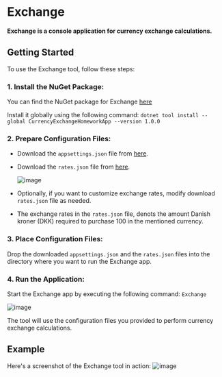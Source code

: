 # Exchange
**Exchange is a console application for currency exchange calculations.**

## Getting Started

To use the Exchange tool, follow these steps:

### 1. Install the NuGet Package:

You can find the NuGet package for Exchange [here](https://www.nuget.org/packages/CurrencyExchangeHomeworkApp/1.0.0)

Install it globally using the following command:
`dotnet tool install --global CurrencyExchangeHomeworkApp --version 1.0.0`

### 2. Prepare Configuration Files:
- Download the `appsettings.json` file from [here](https://github.com/AleksasKazan/Exchange/blob/master/Exchange/appsettings.json).

- Download the `rates.json` file from [here](https://github.com/AleksasKazan/Exchange/blob/master/Exchange/rates.json).
 
  ![image](https://github.com/AleksasKazan/Exchange/assets/82649971/043fbe02-71a9-4cfe-885a-1521684f6945)
- Optionally, if you want to customize exchange rates, modify download `rates.json` file as needed.
- The exchange rates in the `rates.json` file, denots the amount Danish kroner (DKK) required to purchase 100 in the mentioned currency.

### 3. Place Configuration Files:

Drop the downloaded `appsettings.json` and the `rates.json` files into the directory where you want to run the Exchange app.   

### 4. Run the Application:

Start the Exchange app by executing the following command: `Exchange`

![image](https://github.com/AleksasKazan/Exchange/assets/82649971/243aa261-c476-429d-a9eb-331f20e91ecd)

The tool will use the configuration files you provided to perform currency exchange calculations.

## Example

Here's a screenshot of the Exchange tool in action:
![image](https://github.com/AleksasKazan/Exchange/assets/82649971/f4c9922d-b3dd-4e70-9243-b08123a416b8)
